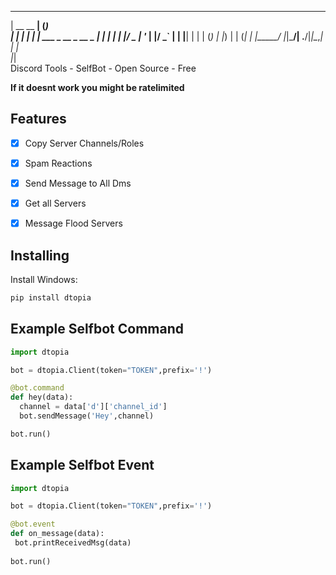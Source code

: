  _____ _______          _       
|  __ \__   __|        (_)      
| |  | | | | ___  _ __  _  __ _ 
| |  | | | |/ _ \| '_ \| |/ _` |
| |__| | | | (_) | |_) | | (_| |
|_____/  |_|\___/| .__/|_|\__,_|
                 | |            
                 |_|           
Discord Tools - SelfBot - Open Source - Free

**If it doesnt work you might be ratelimited**

## Features
- [x] Copy Server Channels/Roles
- [x] Spam Reactions
- [x] Send Message to All Dms
- [x] Get all Servers
- [x] Message Flood Servers



## Installing
Install Windows:
```python
pip install dtopia
```

## Example Selfbot Command
```python
import dtopia

bot = dtopia.Client(token="TOKEN",prefix='!')

@bot.command
def hey(data):
  channel = data['d']['channel_id']
  bot.sendMessage('Hey',channel)

bot.run()

```
## Example Selfbot Event
```python
import dtopia

bot = dtopia.Client(token="TOKEN",prefix='!')

@bot.event
def on_message(data):
 bot.printReceivedMsg(data)
 
bot.run()
```
